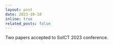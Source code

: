```yaml
---
layout: post
date: 2023-10-18
inline: true
related_posts: false
---
```


Two papers accepted to SoICT 2023 conference.
